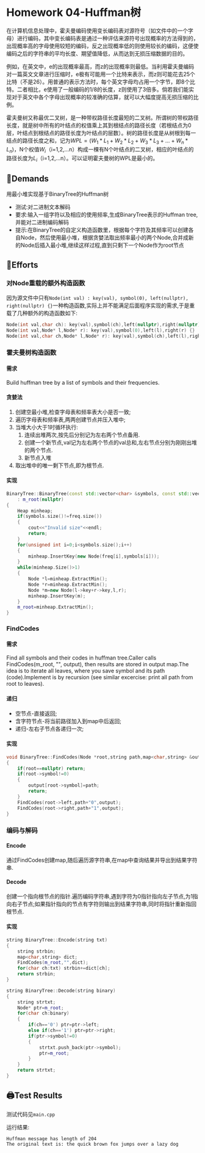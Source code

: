 # Homework 04-Huffman树

在计算机信息处理中，霍夫曼编码使用变长编码表对源符号（如文件中的一个字母）进行编码，其中变长编码表是通过一种评估来源符号出现概率的方法得到的，出现概率高的字母使用较短的编码，反之出现概率低的则使用较长的编码，这便使编码之后的字符串的平均长度、期望值降低，从而达到无损压缩数据的目的。

例如，在英文中，e的出现概率最高，而z的出现概率则最低。当利用霍夫曼编码对一篇英文文章进行压缩时，e极有可能用一个比特来表示，而z则可能花去25个比特（不是26）。用普通的表示方法时，每个英文字母均占用一个字节，即8个比特。二者相比，e使用了一般编码的1/8的长度，z则使用了3倍多。倘若我们能实现对于英文中各个字母出现概率的较准确的估算，就可以大幅度提高无损压缩的比例。

霍夫曼树又称最优二叉树，是一种带权路径长度最短的二叉树。所谓树的带权路径长度，就是树中所有的叶结点的权值乘上其到根结点的路径长度（若根结点为0层，叶结点到根结点的路径长度为叶结点的层数）。树的路径长度是从树根到每一结点的路径长度之和，记为$WPL=(W_1*L_1+W_2*L_2+W_3*L_3+...+W_n*L_n)$，N个权值$W_i$（i=1,2,...n）构成一棵有N个叶结点的二叉树，相应的叶结点的路径长度为$L_i$（i=1,2,...n）。可以证明霍夫曼树的WPL是最小的。

## 📜Demands

用最小堆实现基于BinaryTree的Huffman树

- 测试:对二进制文本解码
- 要求:输入一组字符以及相应的使用频率,生成BinaryTree表示的Huffman tree,并能对二进制编码解码
- 提示:在BinaryTree的自定义构造函数里，根据每个字符及其频率可以创建各自Node，然后使用最小堆，根据贪婪法取出频率最小的两个Node,合并成新的Node后插入最小堆,继续这样过程,直到只剩下一个Node作为root节点

## 📝Efforts

### 对Node重载的额外构造函数

因为源文件中只有`Node(int val) : key(val), symbol(0), left(nullptr), right(nullptr) {}`一种构造函数,实际上并不能满足后面程序实现的需求,于是重载了几种额外的构造函数如下:

```c++
Node(int val,char ch): key(val),symbol(ch),left(nullptr),right(nullptr) {}
Node(int val,Node* l,Node* r): key(val),symbol(0),left(l),right(r) {}
Node(int val,char ch,Node* l,Node* r): key(val),symbol(ch),left(l),right(r) {}
```

### 霍夫曼树构造函数

#### 需求

Build huffman tree by a list of symbols and their frequencies.

#### 贪婪法

1. 创建空最小堆,检查字母表和频率表大小是否一致;
2. 遍历字母表和频率表,两两创建节点并压入堆中;
3. 当堆大小大于1时循环执行:
    1. 连续出堆两次,按先后分别记为左右两个节点备用.
    2. 创建一个新节点,val记为左右两个节点的val总和,左右节点分别为刚刚出堆的两个节点.
    3. 新节点入堆
4. 取出堆中的唯一剩下节点,即为根节点.

#### 实现

```c++
BinaryTree::BinaryTree(const std::vector<char> &symbols, const std::vector<int> &freq)
    : m_root(nullptr)
{
    Heap minheap;
    if(symbols.size()!=freq.size())
    {
        cout<<"Invalid size"<<endl;
        return;
    }
    for(unsigned int i=0;i<symbols.size();i++)
    {
        minheap.InsertKey(new Node(freq[i],symbols[i]));
    }
    while(minheap.Size()>1)
    {
        Node *l=minheap.ExtractMin();
        Node *r=minheap.ExtractMin();
        Node *m=new Node(l->key+r->key,l,r);
        minheap.InsertKey(m);
    }
    m_root=minheap.ExtractMin();
}
```

### FindCodes

#### 需求

Find all symbols and their codes in huffman tree.Caller calls FindCodes(m_root, "", output), then results are stored in output map.The idea is to iterate all leaves, where you save symbol and its path (code).Implement is by recursion (see similar excercise: print all path from root to leaves).

#### 递归

- 空节点-直接返回;
- 含字符节点-将当前路径加入到map中后返回;
- 递归-左右子节点各递归一次;

#### 实现

```c++
void BinaryTree::FindCodes(Node *root,string path,map<char,string> &output)
{
    if(root==nullptr) return;
    if(root->symbol!=0)
    {
        output[root->symbol]=path;
        return;
    }
    FindCodes(root->left,path+"0",output);
    FindCodes(root->right,path+"1",output);
}
```

### 编码与解码

#### Encode

通过FindCodes创建map,随后遍历源字符串,在map中查询结果并导出到结果字符串.

#### Decode

创建一个指向根节点的指针.遍历编码字符串,遇到字符为0指针指向左子节点,为1指向右子节点;如果指针指向的节点有字符则输出到结果字符串,同时将指针重新指回根节点.

#### 实现

```c++
string BinaryTree::Encode(string txt)
{
    string strbin;
    map<char,string> dict;
    FindCodes(m_root,"",dict);
    for(char ch:txt) strbin+=dict[ch];
    return strbin;
}

string BinaryTree::Decode(string binary)
{
    string strtxt;
    Node* ptr=m_root;
    for(char ch:binary)
    {
        if(ch=='0') ptr=ptr->left;
        else if(ch=='1') ptr=ptr->right;
        if(ptr->symbol!=0)
        {
            strtxt.push_back(ptr->symbol);
            ptr=m_root;
        }
    }
    return strtxt;
}
```

## 🖨️Test Results

测试代码见`main.cpp`

运行结果:

```
Huffman message has length of 204
The original text is: the quick brown fox jumps over a lazy dog
```

